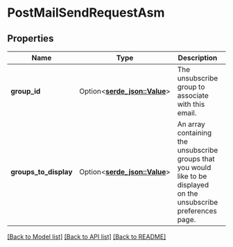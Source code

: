 # PostMailSendRequestAsm

## Properties

Name | Type | Description | Notes
------------ | ------------- | ------------- | -------------
**group_id** | Option<[**serde_json::Value**](.md)> | The unsubscribe group to associate with this email. | 
**groups_to_display** | Option<[**serde_json::Value**](.md)> | An array containing the unsubscribe groups that you would like to be displayed on the unsubscribe preferences page. | [optional]

[[Back to Model list]](../README.md#documentation-for-models) [[Back to API list]](../README.md#documentation-for-api-endpoints) [[Back to README]](../README.md)


